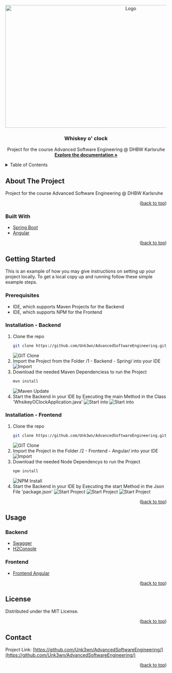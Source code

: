 <div id="top"></div>
<!--
*** Thanks for checking out the Best-README-Template. If you have a suggestion
*** that would make this better, please fork the repo and create a pull request
*** or simply open an issue with the tag "enhancement".
*** Don't forget to give the project a star!
*** Thanks again! Now go create something AMAZING! :D
-->



<!-- PROJECT SHIELDS -->
<!--
*** I'm using markdown "reference style" links for readability.
*** Reference links are enclosed in brackets [ ] instead of parentheses ( ).
*** See the bottom of this document for the declaration of the reference variables
*** for contributors-url, forks-url, etc. This is an optional, concise syntax you may use.
*** https://www.markdownguide.org/basic-syntax/#reference-style-links
[![Contributors][contributors-shield]][contributors-url]
[![Forks][forks-shield]][forks-url]
[![Stargazers][stars-shield]][stars-url]
[![Issues][issues-shield]][issues-url]
[![MIT License][license-shield]][license-url]
[![LinkedIn][linkedin-shield]][linkedin-url] -->



<!-- PROJECT LOGO -->
<br />
<div align="center">
  <a href="https://github.com/Unk3wn/AdvancedSoftwareEngineering">
    <img src="Documentation/config/layout/header.png" alt="Logo" width="768" height="384">
  </a>

<h3 align="center">Whiskey o' clock</h3>
  <p align="center">
    Project for the course Advanced Software Engineering @ DHBW Karlsruhe
    <br />
    <a href="https://github.com/github_username/repo_name"><strong>Explore the documentation »</strong></a>
    <br />
  </p>
</div>



<!-- TABLE OF CONTENTS -->
<details>
  <summary>Table of Contents</summary>
  <ol>
    <li>
      <a href="#about-the-project">About The Project</a>
      <ul>
        <li><a href="#built-with">Built With</a></li>
      </ul>
    </li>
    <li>
      <a href="#getting-started">Getting Started</a>
      <ul>
        <li><a href="#prerequisites">Prerequisites</a></li>
        <li><a href="#installation">Installation</a></li>
      </ul>
    </li>
    <li><a href="#usage">Usage</a></li>
    <li><a href="#license">License</a></li>
    <li><a href="#contact">Contact</a></li>
  </ol>
</details>



<!-- ABOUT THE PROJECT -->
## About The Project

Project for the course Advanced Software Engineering @ DHBW Karlsruhe

<p align="right">(<a href="#top">back to top</a>)</p>


### Built With

* [Spring Boot](https://spring.io/projects/spring-boot)
* [Angular](https://angular.io/)

<p align="right">(<a href="#top">back to top</a>)</p>


<!-- GETTING STARTED -->
## Getting Started

This is an example of how you may give instructions on setting up your project locally.
To get a local copy up and running follow these simple example steps.

### Prerequisites

 - IDE, which supports Maven Projects for the Backend
 - IDE, which supports NPM for the Frontend

### Installation - Backend

1. Clone the repo
   ```sh
   git clone https://github.com/Unk3wn/AdvancedSoftwareEngineering.git
   ```
   ![GIT Clone](https://github.com/Unk3wn/AdvancedSoftwareEngineering/blob/master/Documentation/zfiles/Bilder/GITPULL.png?raw=true)
2. Import the Project from the Folder /1 - Backend - Spring/ into your IDE
   ![Import](https://github.com/Unk3wn/AdvancedSoftwareEngineering/blob/master/Documentation/zfiles/Bilder/B_Import.png?raw=true)
4. Download the needed Maven Dependenciess to run the Project
   ```sh
   mvn install
   ```
   ![Maven Update](https://github.com/Unk3wn/AdvancedSoftwareEngineering/blob/master/Documentation/zfiles/Bilder/B_MavenUpdate.png?raw=true)
4. Start the Backend in your IDE by Executing the main Method in the Class 'WhsikeyOClockApplication.java'
   ![Start into](https://github.com/Unk3wn/AdvancedSoftwareEngineering/blob/master/Documentation/zfiles/Bilder/B_StartBackend.png?raw=true)
   ![Start into](https://github.com/Unk3wn/AdvancedSoftwareEngineering/blob/master/Documentation/zfiles/Bilder/B_Running.png?raw=true)

### Installation - Frontend

1. Clone the repo
   ```sh
   git clone https://github.com/Unk3wn/AdvancedSoftwareEngineering.git
   ```
   ![GIT Clone](https://github.com/Unk3wn/AdvancedSoftwareEngineering/blob/master/Documentation/zfiles/Bilder/GITPULL.png?raw=true)
2. Import the Project in the Folder /2 - Frontend - Angular/ into your IDE
   ![Import](https://github.com/Unk3wn/AdvancedSoftwareEngineering/blob/master/Documentation/zfiles/Bilder/F_Import.png?raw=true)
4. Download the needed Node Dependencys to run the Project
   ```sh
   npm install
   ```
   ![NPM Install](https://github.com/Unk3wn/AdvancedSoftwareEngineering/blob/master/Documentation/zfiles/Bilder/F_NPM_Install.png?raw=true)
4. Start the Backend in your IDE by Executing the start Method in the Json File 'package.json'
   ![Start Project](https://github.com/Unk3wn/AdvancedSoftwareEngineering/blob/master/Documentation/zfiles/Bilder/F_START_CONSOLE.png?raw=true)
   ![Start Project](https://github.com/Unk3wn/AdvancedSoftwareEngineering/blob/master/Documentation/zfiles/Bilder/F_START.png?raw=true)
   ![Start Project](https://github.com/Unk3wn/AdvancedSoftwareEngineering/blob/master/Documentation/zfiles/Bilder/F_VIEW.png?raw=true)
<p align="right">(<a href="#top">back to top</a>)</p>



<!-- USAGE EXAMPLES -->
## Usage
### Backend
 - [Swagger](http://localhost:8080/swagger-ui/index.html)
 - [H2Console](http://localhost:8080/h2-ui/login.jsp)

### Frontend
 - [Frontend Angular](http://localhost:4200/)
<p align="right">(<a href="#top">back to top</a>)</p>

<!-- LICENSE -->
## License

Distributed under the MIT License.

<p align="right">(<a href="#top">back to top</a>)</p>


<!-- CONTACT -->
## Contact

Project Link: [https://github.com/Unk3wn/AdvancedSoftwareEngineering/](https://github.com/Unk3wn/AdvancedSoftwareEngineering/)

<p align="right">(<a href="#top">back to top</a>)</p>

<!-- MARKDOWN LINKS & IMAGES 
<!-- https://www.markdownguide.org/basic-syntax/#reference-style-links
[contributors-shield]: https://img.shields.io/github/contributors/github_username/repo_name.svg?style=for-the-badge
[contributors-url]: https://github.com/github_username/repo_name/graphs/contributors
[forks-shield]: https://img.shields.io/github/forks/github_username/repo_name.svg?style=for-the-badge
[forks-url]: https://github.com/github_username/repo_name/network/members
[stars-shield]: https://img.shields.io/github/stars/github_username/repo_name.svg?style=for-the-badge
[stars-url]: https://github.com/github_username/repo_name/stargazers
[issues-shield]: https://img.shields.io/github/issues/github_username/repo_name.svg?style=for-the-badge
[issues-url]: https://github.com/github_username/repo_name/issues
[license-shield]: https://img.shields.io/github/license/github_username/repo_name.svg?style=for-the-badge
[license-url]: https://github.com/github_username/repo_name/blob/master/LICENSE.txt
[linkedin-shield]: https://img.shields.io/badge/-LinkedIn-black.svg?style=for-the-badge&logo=linkedin&colorB=555
[linkedin-url]: https://linkedin.com/in/linkedin_username
[product-screenshot]: images/screenshot.png -->
